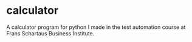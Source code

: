 # calculator
A calculator program for python I made in the test automation course at Frans Schartaus Business Institute.

